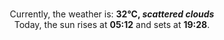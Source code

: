<p  align="center"><br/>Currently, the weather is: <b> 32°C, <i>scattered clouds</i></b></br>Today, the sun rises at <b>05:12</b> and sets at <b>19:28</b>.</p>